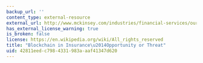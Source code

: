 ```yaml
---
backup_url: ''
content_type: external-resource
external_url: http://www.mckinsey.com/industries/financial-services/our-insights/blockchain-in-insurance-opportunity-or-threat
has_external_license_warning: true
is_broken: false
license: https://en.wikipedia.org/wiki/All_rights_reserved
title: "Blockchain in Insurance\u2014Opportunity or Threat"
uid: 42811eed-c798-4331-983a-aaf41347d620
---
```


